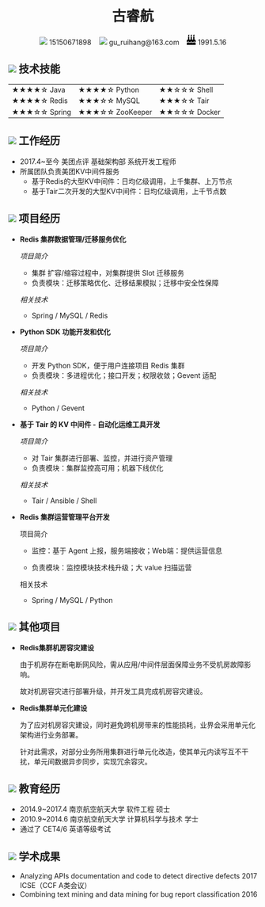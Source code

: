  <center>
     <h1 font=>古睿航</h1>
   	 <span>
         <img src="assets/phone-solid.svg" width="18px">
         15150671898
     </span>
   	 <span>&nbsp;&nbsp;</span>
     <span>
         <img src="assets/envelope-solid.svg" width="18px">
         gu_ruihang@163.com
     </span>
   	 <span>&nbsp;&nbsp;</span>
     <span>
         <img src="assets/birthday-cake.svg" width="18px">
         1991.5.16
     </span>
 </center>

## <img src="assets/tools-solid.svg" width="30px"> 技术技能

 <center>
     <table><tbody>
       <tr>
         <td>★★★★☆   Java</td>
         <td>★★★★☆   Python</td>
         <td>★★☆☆☆	 Shell</td>
       </tr>
       <tr>
         <td>★★★★☆   Redis</td>
         <td>★★★☆☆   MySQL</td>
         <td>★★★☆☆   Tair</td>
       </tr>
       <tr>
         <td>★★★☆☆   Spring</td>
         <td>★★★☆☆   ZooKeeper</td>
         <td>★★☆☆☆   Docker</td>
       </tr>
     </tbody></table>
 </center>


## <img src="assets/briefcase-solid.svg" width="30px"> 工作经历



- 2017.4~至今    美团点评    基础架构部    系统开发工程师
- 所属团队负责美团KV中间件服务
	- 基于Redis的大型KV中间件：日均亿级调用，上千集群、上万节点
	- 基于Tair二次开发的大型KV中间件：日均亿级调用，上千节点数

## <img src="assets/project-diagram-solid.svg" width="30px"> 项目经历



- **Redis 集群数据管理/迁移服务优化**

  *项目简介*

  - 集群 扩容/缩容过程中，对集群提供 Slot 迁移服务
  - 负责模块：迁移策略优化、迁移结果模拟；迁移中安全性保障
  
  *相关技术*
  
  - Spring / MySQL / Redis

- **Python SDK 功能开发和优化**

  *项目简介*

  - 开发 Python SDK，便于用户连接项目 Redis 集群
  - 负责模块：多进程优化；接口开发；权限收敛；Gevent 适配

  *相关技术*

  - Python / Gevent

- **基于 Tair 的 KV 中间件 - 自动化运维工具开发**

  *项目简介*

  - 对 Tair 集群进行部署、监控，并进行资产管理
  - 负责模块：集群监控高可用；机器下线优化

  *相关技术*

  - Tair / Ansible / Shell

- **Redis 集群运营管理平台开发**

  项目简介

  - 监控：基于 Agent 上报，服务端接收；Web端：提供运营信息

  - 负责模块：监控模块技术栈升级；大 value 扫描运营

  相关技术

  - Spring / MySQL / Python

## <img src="assets/project-diagram-solid.svg" width="30px"> 其他项目

- **Redis集群机房容灾建设**

  由于机房存在断电断网风险，需从应用/中间件层面保障业务不受机房故障影响。

  故对机房容灾进行部署升级，并开发工具完成机房容灾建设。

  

- **Redis集群单元化建设**

  为了应对机房容灾建设，同时避免跨机房带来的性能损耗，业界会采用单元化架构进行业务部署。

  针对此需求，对部分业务所用集群进行单元化改造，使其单元内读写互不干扰，单元间数据异步同步，实现冗余容灾。

## <img src="assets/graduation-cap-solid.svg" width="30px"> 教育经历

- 2014.9~2017.4    南京航空航天大学    软件工程                    硕士
- 2010.9~2014.6    南京航空航天大学    计算机科学与技术    学士
- 通过了 CET4/6 英语等级考试

## <img src="assets/graduation-cap-solid.svg" width="30px"> 学术成果

- Analyzing APIs documentation and code to detect directive defects     2017 ICSE（CCF A类会议）
- Combining text mining and data mining for bug report classification   2016